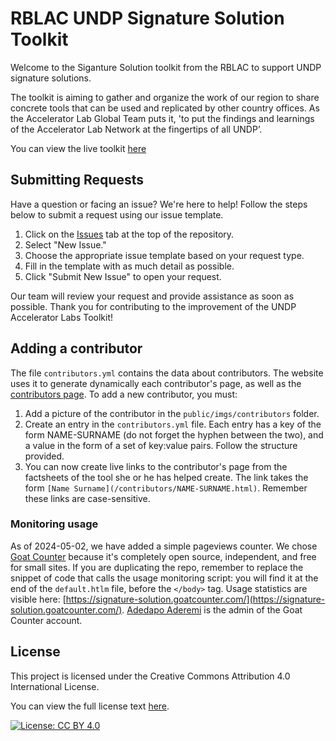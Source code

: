 # RBLAC UNDP Signature Solution Toolkit

Welcome to the Siganture Solution toolkit from the RBLAC to support UNDP signature solutions.

The toolkit is aiming to gather and organize the work of our region to share concrete tools that can be used and replicated by other country offices. As the Accelerator Lab Global Team puts it, 'to put the findings and learnings of the Accelerator Lab Network at the fingertips of all UNDP’.

You can view the live toolkit [here](https://undp-accelerator-labs.github.io/Innovation-Toolkit-for-UNDP-Signature-Solutions/)

## Submitting Requests

Have a question or facing an issue? We're here to help! Follow the steps below to submit a request using our issue template.

1. Click on the [Issues](https://github.com/UNDP-Accelerator-Labs/toolkit-micro-site-template/issues) tab at the top of the repository.
2. Select "New Issue."
3. Choose the appropriate issue template based on your request type.
4. Fill in the template with as much detail as possible.
5. Click "Submit New Issue" to open your request.

Our team will review your request and provide assistance as soon as possible. Thank you for contributing to the improvement of the UNDP Accelerator Labs Toolkit!

## Adding a contributor

The file `contributors.yml` contains the data about contributors. The website uses it to generate dynamically each contributor's page, as well as the [contributors page](/Team.html). To add a new contributor, you must: 

1. Add a picture of the contributor in the `public/imgs/contributors` folder.
1. Create an entry in the `contributors.yml` file. Each entry has a key of the form NAME-SURNAME (do not forget the hyphen between the two), and a value in the form of a set of key:value pairs. Follow the structure provided.
3. You can now create live links to the contributor's page from the factsheets of the tool she or he has helped create. The link takes the form `[Name Surname](/contributors/NAME-SURNAME.html)`. Remember these links are case-sensitive. 

### Monitoring usage

As of 2024-05-02, we have added a simple pageviews counter. We chose [Goat Counter](https://www.goatcounter.com) because it's completely open source, independent, and free for small sites. If you are duplicating the repo, remember to replace the snippet of code that calls the usage monitoring script: you will find it at the end of the `default.htlm` file, before the `</body>` tag. Usage statistics are visible here: [https://signature-solution.goatcounter.com/](https://signature-solution.goatcounter.com/).  [Adedapo Aderemi](mailto:adedapo.aderemi@undp.org) is the admin of the Goat Counter account. 


## License
This project is licensed under the Creative Commons Attribution 4.0 International License.

You can view the full license text [here](https://creativecommons.org/licenses/by/4.0/legalcode).

[![License: CC BY 4.0](https://img.shields.io/badge/License-CC%20BY%204.0-lightgrey.svg)](https://creativecommons.org/licenses/by/4.0/)

